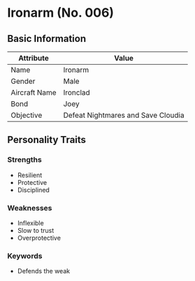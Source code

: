 # Ironarm (No. 006)

## Basic Information

| Attribute      | Value                      |
|----------------|----------------------------|
| Name          | Ironarm                    |
| Gender        | Male                       |
| Aircraft Name | Ironclad                   |
| Bond          | Joey                       |
| Objective     | Defeat Nightmares and Save Cloudia |

## Personality Traits

### Strengths
- Resilient
- Protective
- Disciplined

### Weaknesses
- Inflexible
- Slow to trust
- Overprotective

### Keywords
- Defends the weak